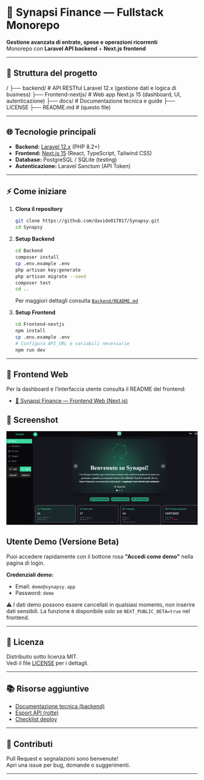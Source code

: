 # 🚀 Synapsi Finance — Fullstack Monorepo

**Gestione avanzata di entrate, spese e operazioni ricorrenti**  
Monorepo con **Laravel API backend** + **Next.js frontend**

---

## 📂 Struttura del progetto

/
├── backend/ # API RESTful Laravel 12.x (gestione dati e logica di business)
├── Frontend-nextjs/ # Web app Next.js 15 (dashboard, UI, autenticazione)
├── docs/ # Documentazione tecnica e guide
├── LICENSE
├── README.md # (questo file)

---

## 🌐 Tecnologie principali

-   **Backend:** [Laravel 12.x](https://laravel.com/) (PHP 8.2+)
-   **Frontend:** [Next.js 15](https://nextjs.org/) (React, TypeScript, Tailwind CSS)
 -   **Database:** PostgreSQL / SQLite (testing)
-   **Autenticazione:** Laravel Sanctum (API Token)

---

## ⚡ Come iniziare

1. **Clona il repository**

    ```bash
    git clone https://github.com/davide017017/Synapsy.git
    cd Synapsy
    ```

2. **Setup Backend**

    ```bash
    cd Backend
    composer install
    cp .env.example .env
    php artisan key:generate
    php artisan migrate --seed
    composer test
    cd ..
    ```

    Per maggiori dettagli consulta [`Backend/README.md`](Backend/README.md)

3. **Setup Frontend**

    ```bash
    cd Frontend-nextjs
    npm install
    cp .env.example .env
    # Configura API_URL e variabili necessarie
    npm run dev
    ```

---

## 🔗 Frontend Web

Per la dashboard e l’interfaccia utente consulta il README del frontend:

-   [🌈 Synapsi Finance — Frontend Web (Next.js)](Frontend-nextjs/README.md)

## 📸 Screenshot

![Screenshot di Synapsi Finance](/Frontend-nextjs/public/images/ScreenS.png)

## Utente Demo (Versione Beta)

Puoi accedere rapidamente con il bottone rosa **"Accedi come demo"** nella pagina di login.

**Credenziali demo:**

- Email: `demo@synapsy.app`
- Password: `demo`

⚠️ I dati demo possono essere cancellati in qualsiasi momento, non inserire dati sensibili. La funzione è disponibile solo se `NEXT_PUBLIC_BETA=true` nel frontend.

---

## 📄 Licenza

Distribuito sotto licenza MIT.  
Vedi il file [LICENSE](LICENSE) per i dettagli.

---

## 📚 Risorse aggiuntive

-   [Documentazione tecnica (backend)](Backend/docs/README-dev.md)
-   [Esport API (rotte)](Backend/docs/routes_api_export.md)
-   [Checklist deploy](Backend/docs/deploy-checklist.md)

---

## 🤝 Contributi

Pull Request e segnalazioni sono benvenute!  
Apri una issue per bug, domande o suggerimenti.

---

